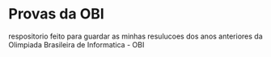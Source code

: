# Provas da OBI

respositorio feito para guardar as minhas resulucoes dos anos anteriores da Olimpiada Brasileira de Informatica - OBI
